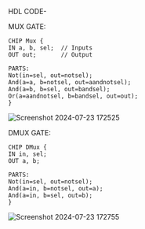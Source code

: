 HDL CODE-

MUX GATE:

    CHIP Mux {
    IN a, b, sel;  // Inputs
    OUT out;       // Output

    PARTS:
    Not(in=sel, out=notsel);
    And(a=a, b=notsel, out=aandnotsel);
    And(a=b, b=sel, out=bandsel);
    Or(a=aandnotsel, b=bandsel, out=out);
    }
  ![Screenshot 2024-07-23 172525](https://github.com/user-attachments/assets/5628b691-9ef5-47bd-a060-531012f0b3cd)

  DMUX GATE:

    CHIP DMux {
    IN in, sel;
    OUT a, b;

    PARTS:
    Not(in=sel, out=notsel);
    And(a=in, b=notsel, out=a);
    And(a=in, b=sel, out=b);
    }

![Screenshot 2024-07-23 172755](https://github.com/user-attachments/assets/237ccd7e-ced7-4c3b-b2a0-f2b5417672b6)

